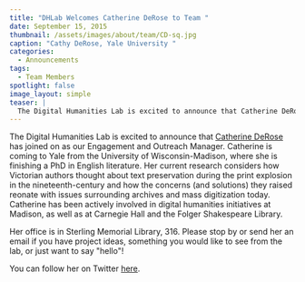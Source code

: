 ```yaml
---
title: "DHLab Welcomes Catherine DeRose to Team "
date: September 15, 2015
thumbnail: /assets/images/about/team/CD-sq.jpg
caption: "Cathy DeRose, Yale University "
categories: 
  - Announcements
tags: 
  - Team Members
spotlight: false 
image_layout: simple
teaser: |
  The Digital Humanities Lab is excited to announce that Catherine DeRose has joined on as our Engagement and Outreach Manager. Catherine is coming to Yale from the University of Wisconsin-Madison,...
---
```


The Digital Humanities Lab is excited to announce that [Catherine DeRose](https://catherinederose.wordpress.com/) has joined on as our Engagement and Outreach Manager. Catherine is coming to Yale from the University of Wisconsin-Madison, where she is finishing a PhD in English literature. Her current research considers how Victorian authors thought about text preservation during the print explosion in the nineteenth-century and how the concerns (and solutions) they raised reonate with issues surrounding archives and mass digitization today. Catherine has been actively involved in digital humanities initiatives at Madison, as well as at Carnegie Hall and the Folger Shakespeare Library.
   
Her office is in Sterling Memorial Library, 316. Please stop by or send her an email if you have project ideas, something you would like to see from the lab, or just want to say "hello"!
   
You can follow her on Twitter [here](https://twitter.com/catderose).